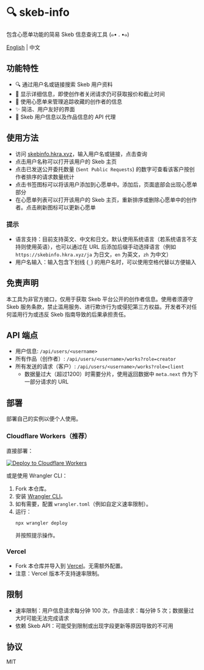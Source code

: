 # 🔍 skeb-info
包含心愿单功能的简易 Skeb 信息查询工具 (๑• . •๑)

[English](README.md) | 中文

## 功能特性

- 🔍 通过用户名或链接搜索 Skeb 用户资料
- 📑 显示详细信息，即使创作者关闭请求仍可获取报价和截止时间
- 🔖 使用心愿单来管理追踪收藏的创作者的信息
- ✨ 简洁、用户友好的界面
- 🔗 Skeb 用户信息以及作品信息的 API 代理

## 使用方法

- 访问 [skebinfo.hkra.xyz](https://skebinfo.hkra.xyz/)，输入用户名或链接，点击查询
- 点击用户名称可以打开该用户的 Skeb 主页
- 点击已发送公开委托数量 (`Sent Public Requests`) 的数字可查看该客户按创作者排序的请求数量统计
- 点击书签图标可以将该用户添加到心愿单中。添加后，页面底部会出现心愿单部分
- 在心愿单列表可以打开该用户的 Skeb 主页，重新排序或删除心愿单中的创作者。点击刷新图标可以更新心愿单

### 提示
- 语言支持：目前支持英文、中文和日文。默认使用系统语言（若系统语言不支持则使用英语），也可以通过在 URL 后添加后缀手动选择语言（例如 `https://skebinfo.hkra.xyz/ja` 为日文，`en` 为英文，`zh` 为中文）
- 用户名输入：输入包含下划线 (`_`) 的用户名时，可以使用空格代替以方便输入

## 免责声明

本工具为非官方接口，仅用于获取 Skeb 平台公开的创作者信息。使用者须遵守 Skeb 服务条款，禁止滥用服务、进行欺诈行为或侵犯第三方权益。开发者不对任何滥用行为或违反 Skeb 指南导致的后果承担责任。

## API 端点
- 用户信息: `/api/users/<username>`
- 所有作品（创作者）: `/api/users/<username>/works?role=creator`
- 所有发送的请求（客户）: `/api/users/<username>/works?role=client`
    - 数据量过大（超过1200）时需要分片，使用返回数据中 `meta.next` 作为下一部分请求的 URL

## 部署

部署自己的实例以便个人使用。

### Cloudflare Workers（推荐）

直接部署：

[![Deploy to Cloudflare Workers](https://deploy.workers.cloudflare.com/button)](https://deploy.workers.cloudflare.com/?url=https://github.com/hkra0/skeb-info)

或是使用 Wrangler CLI：

1. Fork 本仓库。
2. 安装 [Wrangler CLI](https://developers.cloudflare.com/workers/wrangler/install-and-update/)。
3. 如有需要，配置 `wrangler.toml`（例如自定义速率限制）。
4. 运行：
   ```bash
   npx wrangler deploy
   ```
   并按照提示操作。

### Vercel

- Fork 本仓库并导入到 [Vercel](https://vercel.com)。无需额外配置。
- 注意：Vercel 版本不支持速率限制。

## 限制

- 速率限制：用户信息请求每分钟 100 次，作品请求：每分钟 5 次；数据量过大时可能无法完成请求
- 依赖 Skeb API：可能受到限制或出现字段更新等原因导致的不可用

## 协议
MIT
